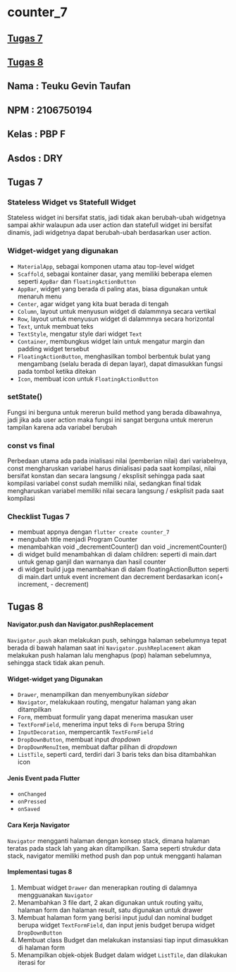 # counter_7
## [Tugas 7](#Tugas-7)
## [Tugas 8](#Tugas-8)

## Nama  : Teuku Gevin Taufan
## NPM   : 2106750194
## Kelas : PBP F
## Asdos : DRY

## Tugas 7
### Stateless Widget vs Statefull Widget
Stateless widget ini bersifat statis, jadi tidak akan berubah-ubah widgetnya sampai akhir walaupun ada user action
dan statefull widget ini bersifat dinamis, jadi widgetnya dapat berubah-ubah berdasarkan user action.

### Widget-widget yang digunakan
- ```MaterialApp```, sebagai komponen utama atau top-level widget
- ```Scaffold```, sebagai kontainer dasar, yang memiliki beberapa elemen seperti ```AppBar``` dan ```floatingActionButton```
- ```AppBar```, widget yang berada di paling atas, biasa digunakan untuk menaruh menu
- ```Center```, agar widget yang kita buat berada di tengah
- ```Column```, layout untuk menyusun widget di dalammnya secara vertikal
- ```Row```, layout untuk menyusun widget di dalammnya secara horizontal
- ```Text```, untuk membuat teks
- ```TextStyle```, mengatur style dari widget ```Text```
- ```Container```, membungkus widget lain untuk mengatur margin dan padding widget tersebut
- ```FloatingActionButton```, menghasilkan tombol berbentuk bulat yang mengambang (selalu berada di depan layar), dapat dimasukkan fungsi pada tombol ketika ditekan
- ```Icon```, membuat icon untuk ```FloatingActionButton```

### setState()
Fungsi ini berguna untuk mererun build method yang berada dibawahnya, jadi jika ada user action maka fungsi ini sangat berguna untuk mererun tampilan karena ada variabel berubah

### const vs final
Perbedaan utama ada pada inialisasi nilai (pemberian nilai) dari variabelnya, const mengharuskan variabel harus dinialisasi 
pada saat kompilasi, nilai bersifat konstan dan secara langsung / eksplisit sehingga pada saat kompilasi variabel const 
sudah memiliki nilai, sedangkan final tidak mengharuskan variabel memiliki nilai secara langsung / eskplisit pada saat kompilasi

### Checklist Tugas 7
- membuat appnya dengan ```flutter create counter_7```
- mengubah title menjadi Program Counter 
- menambahkan void _decrementCounter() dan  void _incrementCounter()
- di widget build menambahkan di dalam children: <Widget> seperti di main.dart untuk genap ganjil dan warnanya dan hasil counter
- di widget build juga menambahkan di dalam floatingActionButton seperti di main.dart untuk event increment dan decrement berdasarkan icon(+ increment, - decrement)

## Tugas 8
#### Navigator.push dan Navigator.pushReplacement
```Navigator.push``` akan melakukan push, sehingga halaman sebelumnya tepat berada di bawah halaman saat ini
```Navigator.pushReplacement``` akan melakukan push halaman lalu menghapus (pop) halaman sebelumnya, sehingga stack tidak akan penuh.

#### Widget-widget yang Digunakan
-   ```Drawer```, menampilkan dan menyembunyikan *sidebar*
-   ```Navigator```, melakukaan routing, mengatur halaman yang akan ditampilkan
-   ```Form```, membuat formulir yang dapat menerima masukan user
-   ```TextFormField```, menerima input teks di `Form` berupa String
-   ```InputDecoration```, mempercantik `TextFormField`
-   ```DropDownButton```, membuat input *dropdown*
-   ```DropDownMenuItem```, membuat daftar pilihan di *dropdown*
-   ```ListTile```, seperti card, terdiri dari 3 baris teks dan bisa ditambahkan icon

#### Jenis Event pada Flutter
-   ```onChanged```
-   ```onPressed```
-   ```onSaved```

#### Cara Kerja Navigator
`Navigator` mengganti halaman dengan konsep stack, dimana halaman teratas pada stack lah yang akan ditampilkan. Sama seperti strukdur data stack, navigator memiliki method push dan pop untuk mengganti halaman

#### Implementasi tugas 8
1. Membuat widget `Drawer` dan menerapkan routing di dalamnya mengguanakan `Navigator`  
2. Menambahkan 3 file dart, 2 akan digunakan untuk routing yaitu, halaman form dan halaman result, satu digunakan untuk drawer
3. Membuat halaman form yang berisi input judul dan nominal budget berupa widget `TextFormField`, dan input jenis budget berupa widget `DropDownButton`  
4. Membuat class Budget dan melakukan instansiasi tiap input dimasukkan di halaman form  
5. Menampilkan objek-objek Budget dalam widget `ListTile`, dan dilakukan iterasi for 
